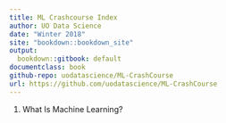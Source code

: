 ```yaml
---
title: ML Crashcourse Index
author: UO Data Science
date: "Winter 2018"
site: "bookdown::bookdown_site"
output:
  bookdown::gitbook: default
documentclass: book
github-repo: uodatascience/ML-CrashCourse
url: https://github.com/uodatascience/ML-CrashCourse
---
```

1. What Is Machine Learning?
